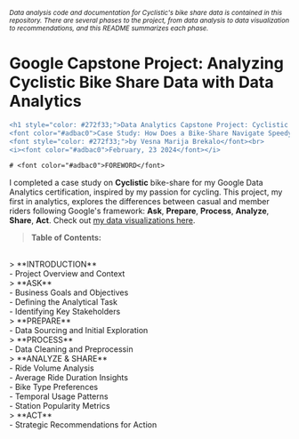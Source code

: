 <sub>*Data analysis code and documentation for Cyclistic's bike share data is contained in this repository.
There are several phases to the project, from data analysis to data visualization to recommendations, and this README summarizes each phase.*</sub>

# Google Capstone Project: Analyzing Cyclistic Bike Share Data with Data Analytics
```diff
<h1 style="color: #272f33;">Data Analytics Capstone Project: Cyclistic Bike Sharing Analysis</h1>
<font color="#adbac0">Case Study: How Does a Bike-Share Navigate Speedy Success?</font><br>
<font style="color: #272f33;">by Vesna Marija Brekalo</font><br>
<i><font color="#adbac0">February, 23 2024</font></i>

# <font color="#adbac0">FOREWORD</font>
```
I completed a case study on **Cyclistic** bike-share for my Google Data Analytics certification, inspired by my passion for cycling. This project, my first in analytics, explores the differences between casual and member riders following Google's framework: **Ask**, **Prepare**, **Process**, **Analyze**, **Share**, **Act**. Check out [my data visualizations here](https://www.linkedin.com/in/vesna-marija-brekalo).

> **Table of Contents:**<br>
<br>
> **INTRODUCTION** <br>
    - Project Overview and Context <br>
> **ASK** <br>
    - Business Goals and Objectives <br>
    - Defining the Analytical Task <br>
    - Identifying Key Stakeholders <br>
> **PREPARE** <br>
    - Data Sourcing and Initial Exploration <br>
> **PROCESS** <br>
    - Data Cleaning and Preprocessin <br>
> **ANALYZE & SHARE** <br>
    - Ride Volume Analysis <br>
    - Average Ride Duration Insights <br>
    - Bike Type Preferences <br>
    - Temporal Usage Patterns <br>
    - Station Popularity Metrics <br>
> **ACT** <br>
    - Strategic Recommendations for Action
